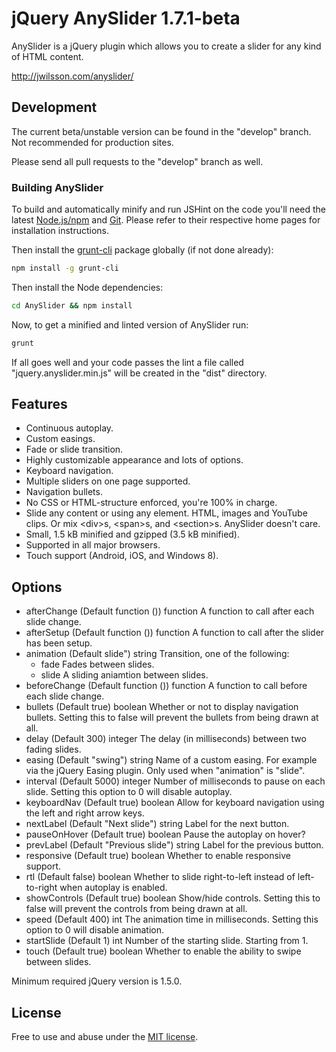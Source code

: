 # jQuery AnySlider 1.7.1-beta
AnySlider is a jQuery plugin which allows you to create a slider for any kind of HTML content.

http://jwilsson.com/anyslider/

## Development
The current beta/unstable version can be found in the "develop" branch. Not recommended for production sites.

Please send all pull requests to the "develop" branch as well.

### Building AnySlider
To build and automatically minify and run JSHint on the code you'll need the latest [Node.js/npm](http://nodejs.org/) and [Git](http://git-scm.com/).
Please refer to their respective home pages for installation instructions.

Then install the [grunt-cli](http://gruntjs.com/getting-started#installing-the-cli) package globally (if not done already):

```bash
npm install -g grunt-cli
```

Then install the Node dependencies:

```bash
cd AnySlider && npm install
```

Now, to get a minified and linted version of AnySlider run:

```bash
grunt
```

If all goes well and your code passes the lint a file called "jquery.anyslider.min.js" will be created in the "dist" directory.

## Features
* Continuous autoplay.
* Custom easings.
* Fade or slide transition.
* Highly customizable appearance and lots of options.
* Keyboard navigation.
* Multiple sliders on one page supported.
* Navigation bullets.
* No CSS or HTML-structure enforced, you're 100% in charge.
* Slide any content or using any element. HTML, images and YouTube clips. Or mix &lt;div&gt;s, &lt;span&gt;s, and &lt;section&gt;s. AnySlider doesn't care.
* Small, 1.5 kB minified and gzipped (3.5 kB minified).
* Supported in all major browsers.
* Touch support (Android, iOS, and Windows 8).

## Options
* afterChange (Default function ()) function A function to call after each slide change.
* afterSetup (Default function ()) function A function to call after the slider has been setup.
* animation (Default slide") string Transition, one of the following:
	* fade Fades between slides.
	* slide A sliding aniamtion between slides.
* beforeChange (Default function ()) function A function to call before each slide change.
* bullets (Default true) boolean Whether or not to display navigation bullets. Setting this to false will prevent the bullets from being drawn at all.
* delay (Default 300) integer The delay (in milliseconds) between two fading slides.
* easing (Default "swing") string Name of a custom easing. For example via the jQuery Easing plugin. Only used when "animation" is "slide".
* interval (Default 5000) integer Number of milliseconds to pause on each slide. Setting this option to 0 will disable autoplay.
* keyboardNav (Default true) boolean Allow for keyboard navigation using the left and right arrow keys.
* nextLabel (Default "Next slide") string Label for the next button.
* pauseOnHover (Default true) boolean Pause the autoplay on hover?
* prevLabel (Default "Previous slide") string Label for the previous button.
* responsive (Default true) boolean Whether to enable responsive support.
* rtl (Default false) boolean Whether to slide right-to-left instead of left-to-right when autoplay is enabled.
* showControls (Default true) boolean Show/hide controls. Setting this to false will prevent the controls from being drawn at all.
* speed (Default 400) int The animation time in milliseconds. Setting this option to 0 will disable animation.
* startSlide (Default 1) int Number of the starting slide. Starting from 1.
* touch (Default true) boolean Whether to enable the ability to swipe between slides.

Minimum required jQuery version is 1.5.0.

## License
Free to use and abuse under the [MIT license](http://www.opensource.org/licenses/mit-license.php).
